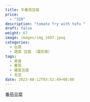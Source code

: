 ```yaml
---
title: 牛番茄豆腐
price:
  - "320"
description: "tomato fry with tofu "
draft: false
weight: 67
image: images/img_1697.jpeg
categories:
  - 台菜
  - 蔬菜 豆腐 （蛋奶素）
tags:
  - 素食
  - 番茄
  - 雞蛋豆腐
  - 毛豆
date: 2023-08-12T03:52:49+08:00
---
```

番茄豆腐